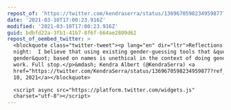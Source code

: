 ```yaml
---
repost_of: 'https://twitter.com/kendraserra/status/1369670598234959877?s=12'
date: '2021-03-10T17:00:23.916Z'
modified: '2021-03-10T17:00:23.916Z'
guid: bdbfd22a-3fb1-41b7-8f6f-664ae2809d62
repost_of_oembed_twitter: >
  <blockquote class="twitter-tweet"><p lang="en" dir="ltr">Reflections on last
  night:  I believe that using existing gender-guessing tools that &quot;predict
  gender&quot; based on names is unethical in the context of doing gender equity
  work. Full stop.</p>&mdash; Kendra Albert (@KendraSerra) <a
  href="https://twitter.com/KendraSerra/status/1369670598234959877?ref_src=twsrc%5Etfw">March
  10, 2021</a></blockquote>

  <script async src="https://platform.twitter.com/widgets.js"
  charset="utf-8"></script>
---
```

 

